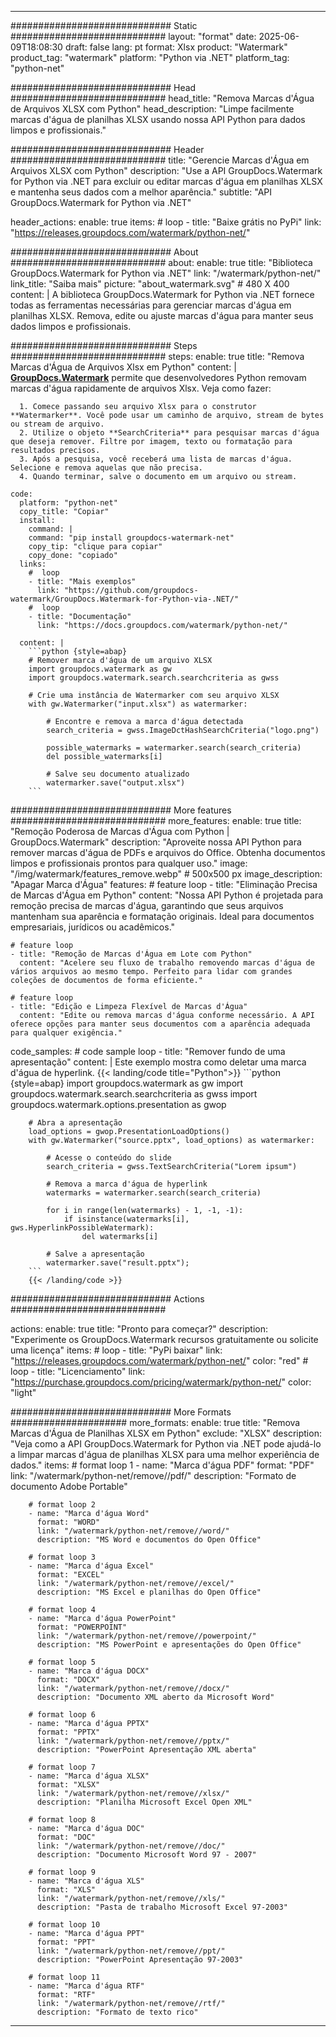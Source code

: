 
---
############################# Static ############################
layout: "format"
date:  2025-06-09T18:08:30
draft: false
lang: pt
format: Xlsx
product: "Watermark"
product_tag: "watermark"
platform: "Python via .NET"
platform_tag: "python-net"

############################# Head ############################
head_title: "Remova Marcas d'Água de Arquivos XLSX com Python"
head_description: "Limpe facilmente marcas d'água de planilhas XLSX usando nossa API Python para dados limpos e profissionais."

############################# Header ############################
title: "Gerencie Marcas d'Água em Arquivos XLSX com Python" 
description: "Use a API GroupDocs.Watermark for Python via .NET para excluir ou editar marcas d'água em planilhas XLSX e mantenha seus dados com a melhor aparência."
subtitle: "API GroupDocs.Watermark for Python via .NET" 

header_actions:
  enable: true
  items:
    #  loop
    - title: "Baixe grátis no PyPi"
      link: "https://releases.groupdocs.com/watermark/python-net/"
      
############################# About ############################
about:
    enable: true
    title: "Biblioteca GroupDocs.Watermark for Python via .NET"
    link: "/watermark/python-net/"
    link_title: "Saiba mais"
    picture: "about_watermark.svg" # 480 X 400
    content: |
       A biblioteca GroupDocs.Watermark for Python via .NET fornece todas as ferramentas necessárias para gerenciar marcas d'água em planilhas XLSX. Remova, edite ou ajuste marcas d'água para manter seus dados limpos e profissionais.

############################# Steps ############################
steps:
    enable: true
    title: "Remova Marcas d'Água de Arquivos Xlsx em Python"
    content: |
      **[GroupDocs.Watermark](https://products.groupdocs.com/watermark/python-net/)** permite que desenvolvedores Python removam marcas d'água rapidamente de arquivos Xlsx. Veja como fazer:
      
      1. Comece passando seu arquivo Xlsx para o construtor **Watermarker**. Você pode usar um caminho de arquivo, stream de bytes ou stream de arquivo.
      2. Utilize o objeto **SearchCriteria** para pesquisar marcas d'água que deseja remover. Filtre por imagem, texto ou formatação para resultados precisos.
      3. Após a pesquisa, você receberá uma lista de marcas d'água. Selecione e remova aquelas que não precisa.
      4. Quando terminar, salve o documento em um arquivo ou stream.
   
    code:
      platform: "python-net"
      copy_title: "Copiar"
      install:
        command: |
        command: "pip install groupdocs-watermark-net"
        copy_tip: "clique para copiar"
        copy_done: "copiado"
      links:
        #  loop
        - title: "Mais exemplos"
          link: "https://github.com/groupdocs-watermark/GroupDocs.Watermark-for-Python-via-.NET/"
        #  loop
        - title: "Documentação"
          link: "https://docs.groupdocs.com/watermark/python-net/"
          
      content: |
        ```python {style=abap}
        # Remover marca d'água de um arquivo XLSX
        import groupdocs.watermark as gw
        import groupdocs.watermark.search.searchcriteria as gwss

        # Crie uma instância de Watermarker com seu arquivo XLSX
        with gw.Watermarker("input.xlsx") as watermarker:

            # Encontre e remova a marca d'água detectada
            search_criteria = gwss.ImageDctHashSearchCriteria("logo.png")

            possible_watermarks = watermarker.search(search_criteria)
            del possible_watermarks[i]

            # Salve seu documento atualizado
            watermarker.save("output.xlsx")
        ```  

############################# More features ############################
more_features:
  enable: true
  title: "Remoção Poderosa de Marcas d'Água com Python | GroupDocs.Watermark"
  description: "Aproveite nossa API Python para remover marcas d'água de PDFs e arquivos do Office. Obtenha documentos limpos e profissionais prontos para qualquer uso."
  image: "/img/watermark/features_remove.webp" # 500x500 px
  image_description: "Apagar Marca d'Água"
  features:
    # feature loop
    - title: "Eliminação Precisa de Marcas d'Água em Python"
      content: "Nossa API Python é projetada para remoção precisa de marcas d'água, garantindo que seus arquivos mantenham sua aparência e formatação originais. Ideal para documentos empresariais, jurídicos ou acadêmicos."

    # feature loop
    - title: "Remoção de Marcas d'Água em Lote com Python"
      content: "Acelere seu fluxo de trabalho removendo marcas d'água de vários arquivos ao mesmo tempo. Perfeito para lidar com grandes coleções de documentos de forma eficiente."

    # feature loop
    - title: "Edição e Limpeza Flexível de Marcas d'Água"
      content: "Edite ou remova marcas d'água conforme necessário. A API oferece opções para manter seus documentos com a aparência adequada para qualquer exigência."
      
  code_samples:
    # code sample loop
    - title: "Remover fundo de uma apresentação"
      content: |
        Este exemplo mostra como deletar uma marca d'água de hyperlink.
        {{< landing/code title="Python">}}
        ```python {style=abap}
        import groupdocs.watermark as gw
        import groupdocs.watermark.search.searchcriteria as gwss
        import groupdocs.watermark.options.presentation as gwop

        # Abra a apresentação
        load_options = gwop.PresentationLoadOptions()
        with gw.Watermarker("source.pptx", load_options) as watermarker:

            # Acesse o conteúdo do slide
            search_criteria = gwss.TextSearchCriteria("Lorem ipsum")

            # Remova a marca d'água de hyperlink
            watermarks = watermarker.search(search_criteria)

            for i in range(len(watermarks) - 1, -1, -1):
                if isinstance(watermarks[i], gws.HyperlinkPossibleWatermark):
                    del watermarks[i]

            # Salve a apresentação
            watermarker.save("result.pptx");
        ```
        {{< /landing/code >}}


############################# Actions ############################

actions:
  enable: true
  title: "Pronto para começar?"
  description: "Experimente os GroupDocs.Watermark recursos gratuitamente ou solicite uma licença"
  items:
    #  loop
    - title: "PyPi baixar"
      link: "https://releases.groupdocs.com/watermark/python-net/"
      color: "red"
        #  loop
    - title: "Licenciamento"
      link: "https://purchase.groupdocs.com/pricing/watermark/python-net/"
      color: "light"


############################# More Formats #####################
more_formats:
    enable: true
    title: "Remova Marcas d'Água de Planilhas XLSX em Python"
    exclude: "XLSX"
    description: "Veja como a API GroupDocs.Watermark for Python via .NET pode ajudá-lo a limpar marcas d'água de planilhas XLSX para uma melhor experiência de dados."
    items: 
        # format loop 1
        - name: "Marca d'água PDF"
          format: "PDF"
          link: "/watermark/python-net/remove//pdf/"
          description: "Formato de documento Adobe Portable"

        # format loop 2
        - name: "Marca d'água Word"
          format: "WORD"
          link: "/watermark/python-net/remove//word/"
          description: "MS Word e documentos do Open Office"
          
        # format loop 3
        - name: "Marca d'água Excel"
          format: "EXCEL"
          link: "/watermark/python-net/remove//excel/"
          description: "MS Excel e planilhas do Open Office"

        # format loop 4
        - name: "Marca d'água PowerPoint"
          format: "POWERPOINT"
          link: "/watermark/python-net/remove//powerpoint/"
          description: "MS PowerPoint e apresentações do Open Office"

        # format loop 5
        - name: "Marca d'água DOCX"
          format: "DOCX"
          link: "/watermark/python-net/remove//docx/"
          description: "Documento XML aberto da Microsoft Word"
          
        # format loop 6
        - name: "Marca d'água PPTX"
          format: "PPTX"
          link: "/watermark/python-net/remove//pptx/"
          description: "PowerPoint Apresentação XML aberta"
          
        # format loop 7
        - name: "Marca d'água XLSX"
          format: "XLSX"
          link: "/watermark/python-net/remove//xlsx/"
          description: "Planilha Microsoft Excel Open XML"

        # format loop 8
        - name: "Marca d'água DOC"
          format: "DOC"
          link: "/watermark/python-net/remove//doc/"
          description: "Documento Microsoft Word 97 - 2007"

        # format loop 9
        - name: "Marca d'água XLS"
          format: "XLS"
          link: "/watermark/python-net/remove//xls/"
          description: "Pasta de trabalho Microsoft Excel 97-2003"

        # format loop 10
        - name: "Marca d'água PPT"
          format: "PPT"
          link: "/watermark/python-net/remove//ppt/"
          description: "PowerPoint Apresentação 97-2003"

        # format loop 11
        - name: "Marca d'água RTF"
          format: "RTF"
          link: "/watermark/python-net/remove//rtf/"
          description: "Formato de texto rico"

---